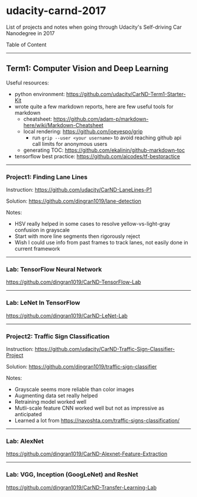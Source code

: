 # udacity-carnd-2017
List of projects and notes when going through Udacity's Self-driving Car Nanodegree in 2017

Table of Content


---
## Term1: Computer Vision and Deep Learning

Useful resources:
* python environment: https://github.com/udacity/CarND-Term1-Starter-Kit
* wrote quite a few markdown reports, here are few useful tools for markdown
  * cheatsheet: https://github.com/adam-p/markdown-here/wiki/Markdown-Cheatsheet
  * local rendering: https://github.com/joeyespo/grip
    * run ```grip --user <your username>``` to avoid reaching github api call limits for anonymous users
  * generating TOC: https://github.com/ekalinin/github-markdown-toc
* tensorflow best practice: https://github.com/aicodes/tf-bestpractice

---
### Project1: Finding Lane Lines

Instruction: https://github.com/udacity/CarND-LaneLines-P1

Solution: https://github.com/dingran1019/lane-detection

Notes: 
 * HSV really helped in some cases to resolve yellow-vs-light-gray confusion in grayscale
 * Start with more line segments then rigorously reject
 * Wish I could use info from past frames to track lanes, not easily done in current framework

---
### Lab: TensorFlow Neural Network
https://github.com/dingran1019/CarND-TensorFlow-Lab

---
### Lab: LeNet In TensorFlow
https://github.com/dingran1019/CarND-LeNet-Lab

--- 
### Project2: Traffic Sign Classification

Instruction: https://github.com/udacity/CarND-Traffic-Sign-Classifier-Project

Solution: https://github.com/dingran1019/traffic-sign-classifier

Notes:
 * Grayscale seems more reliable than color images
 * Augmenting data set really helped
 * Retraining model worked well
 * Mutli-scale feature CNN worked well but not as impressive as anticipated
 * Learned a lot from https://navoshta.com/traffic-signs-classification/

---
### Lab: AlexNet
https://github.com/dingran1019/CarND-Alexnet-Feature-Extraction

---
### Lab: VGG, Inception (GoogLeNet) and ResNet
https://github.com/dingran1019/CarND-Transfer-Learning-Lab
